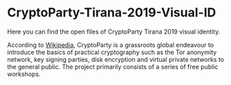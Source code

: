 # CryptoParty-Tirana-2019-Visual-ID
Here you can find the open files of CryptoParty Tirana 2019 visual identity.

According to [Wikipedia](https://en.wikipedia.org/wiki/CryptoParty), CryptoParty is a grassroots global endeavour to introduce the basics of practical cryptography such as the Tor anonymity network, key signing parties, disk encryption and virtual private networks to the general public. The project primarily consists of a series of free public workshops.
